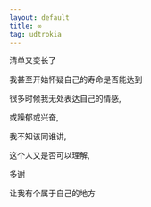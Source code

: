 ```yaml
---
layout: default
title: ∞
tag: udtrokia
---
```


清单又变长了

我甚至开始怀疑自己的寿命是否能达到

很多时候我无处表达自己的情感,

或躁郁或兴奋,

我不知该同谁讲,

这个人又是否可以理解,

多谢

让我有个属于自己的地方
